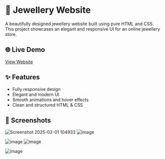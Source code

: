 # 💎 Jewellery Website

A beautifully designed jewellery website built using pure HTML and CSS. This project showcases an elegant and responsive UI for an online jewellery store.

## 🌐 Live Demo  
[View Website](https://aaravsoni1.github.io/jewellery-website/)

## ✨ Features
- Fully responsive design  
- Elegant and modern UI  
- Smooth animations and hover effects  
- Clean and structured HTML & CSS  

## 📸 Screenshots  

![Screenshot 2025-02-01 104933](https://github.com/user-attachments/assets/6e69cdd2-b365-4dba-8d37-392724e88d14)
![image](https://github.com/user-attachments/assets/cd032ca0-d79d-41f6-837a-ded1e3a54fff)

![image](https://github.com/user-attachments/assets/09ecc49f-25c1-47f0-b2a8-99931241722c)
![image](https://github.com/user-attachments/assets/f3270d6a-09b7-4313-9895-add7f77c4804)

![image](https://github.com/user-attachments/assets/d07b26d8-da09-4730-ad23-364d9830c254)


